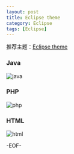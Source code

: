 ```yaml
---
layout: post
title: Eclipse theme
category: Eclipse
tags: [Eclipse]
---
```


推荐主题：[Eclipse theme](http://eclipsecolorthemes.org/?view=empty&action=download&theme=28409&type=epf)

### Java

![java](https://raw.githubusercontent.com/hellosure/hellosure.github.com/master/_image/eclipse-theme-java.png "java")

### PHP

![php](https://raw.githubusercontent.com/hellosure/hellosure.github.com/master/_image/eclipse-theme-php.png "php")

### HTML 

![html](https://raw.githubusercontent.com/hellosure/hellosure.github.com/master/_image/eclipse-theme-html.png "html")
      

-EOF-
